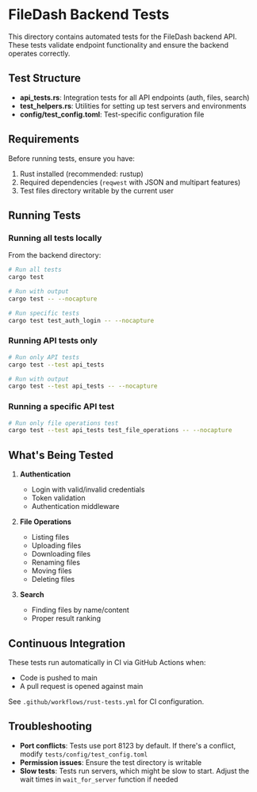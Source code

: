 # FileDash Backend Tests

This directory contains automated tests for the FileDash backend API. These tests validate endpoint functionality and ensure the backend operates correctly.

## Test Structure

- **api_tests.rs**: Integration tests for all API endpoints (auth, files, search)
- **test_helpers.rs**: Utilities for setting up test servers and environments
- **config/test_config.toml**: Test-specific configuration file

## Requirements

Before running tests, ensure you have:

1. Rust installed (recommended: rustup)
2. Required dependencies (`reqwest` with JSON and multipart features)
3. Test files directory writable by the current user

## Running Tests

### Running all tests locally

From the backend directory:

```bash
# Run all tests
cargo test

# Run with output
cargo test -- --nocapture

# Run specific tests
cargo test test_auth_login -- --nocapture
```

### Running API tests only

```bash
# Run only API tests
cargo test --test api_tests

# Run with output
cargo test --test api_tests -- --nocapture
```

### Running a specific API test

```bash
# Run only file operations test
cargo test --test api_tests test_file_operations -- --nocapture
```

## What's Being Tested

1. **Authentication**

   - Login with valid/invalid credentials
   - Token validation
   - Authentication middleware

2. **File Operations**

   - Listing files
   - Uploading files
   - Downloading files
   - Renaming files
   - Moving files
   - Deleting files

3. **Search**
   - Finding files by name/content
   - Proper result ranking

## Continuous Integration

These tests run automatically in CI via GitHub Actions when:

- Code is pushed to main
- A pull request is opened against main

See `.github/workflows/rust-tests.yml` for CI configuration.

## Troubleshooting

- **Port conflicts**: Tests use port 8123 by default. If there's a conflict, modify `tests/config/test_config.toml`
- **Permission issues**: Ensure the test directory is writable
- **Slow tests**: Tests run servers, which might be slow to start. Adjust the wait times in `wait_for_server` function if needed
